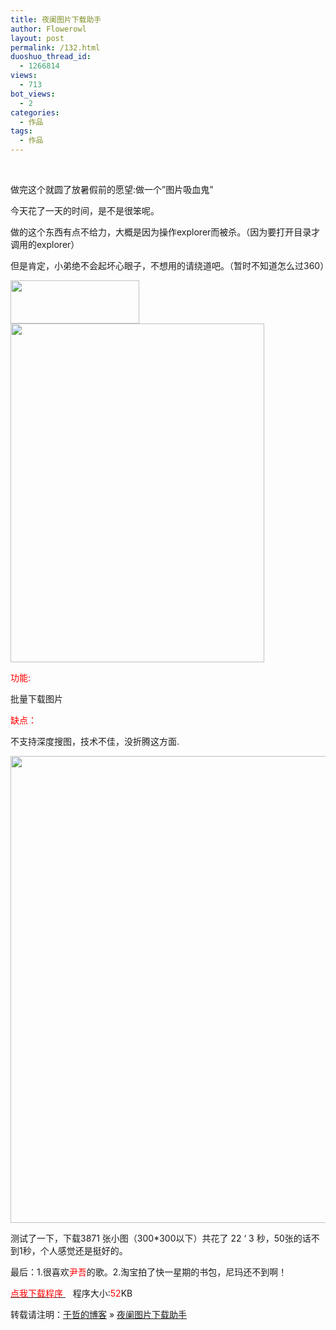 ```yaml
---
title: 夜阑图片下载助手
author: Flowerowl
layout: post
permalink: /132.html
duoshuo_thread_id:
  - 1266814
views:
  - 713
bot_views:
  - 2
categories:
  - 作品
tags:
  - 作品
---
```

&nbsp;

做完这个就圆了放暑假前的愿望:做一个&#8221;图片吸血鬼&#8221;

今天花了一天的时间，是不是很笨呢。

做的这个东西有点不给力，大概是因为操作explorer而被杀。（因为要打开目录才调用的explorer）

但是肯定，小弟绝不会起坏心眼子，不想用的请绕道吧。（暂时不知道怎么过360）

<img class="aligncenter size-full wp-image-137" title="夜阑图片下载助手" src="http://lazynight.me/wp-content/uploads/2011/08/QQqqqqq.jpg" alt="" width="206" height="69" />

<img class="aligncenter size-full wp-image-145" title="夜阑图片下载助手" src="http://lazynight.me/wp-content/uploads/2011/08/QQqweqweqweqeqwe.jpg" alt="" width="406" height="542" />

<span style="color: #ff0000;">功能:</span>

批量下载图片

<span style="color: #ff0000;">缺点：</span>

不支持深度搜图，技术不佳，没折腾这方面.

<img class="aligncenter size-full wp-image-136" title="夜阑图片下载助手" src="http://lazynight.me/wp-content/uploads/2011/08/Qrgs.jpg" alt="" width="526" height="747" />

测试了一下，下载3871 张小图（300*300以下）共花了 22 &#8216; 3 秒，50张的话不到1秒，个人感觉还是挺好的。

最后：1.很喜欢<span style="color: #ff0000;">尹吾</span>的歌。2.淘宝拍了快一星期的书包，尼玛还不到啊！

<span style="color: #ff0000;"><a href="http://down.qiannao.com/space/file/flowerowl/-4e0a-4f20-5206-4eab/-591c-9611-56fe-7247-4e0b-8f7d-52a9-624b.rar/.page" target="_blank"><span style="color: #ff0000;">点我下载程序 </span></a></span>   程序大小:<span style="color: #ff0000;">52</span>KB

转载请注明：[于哲的博客][1] &raquo; [夜阑图片下载助手][2]

 [1]: http://localhost/wordpress
 [2]: http://localhost/wordpress/132.html